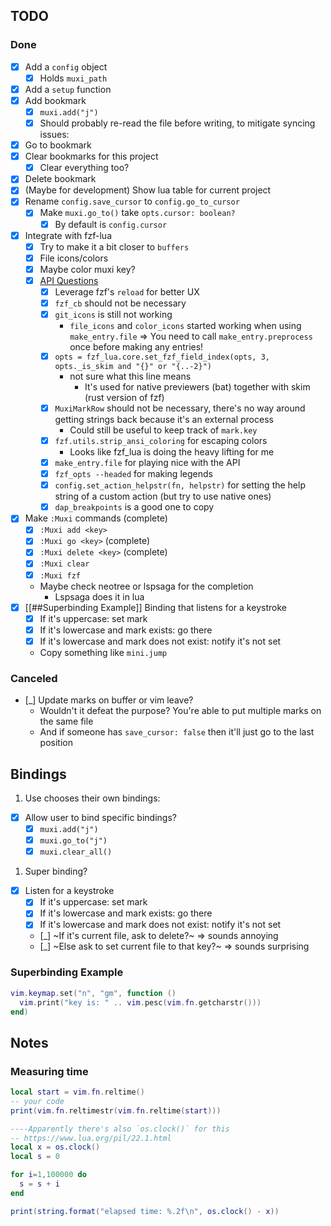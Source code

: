 ## TODO

### Done

- [x] Add a `config` object
  - [x] Holds `muxi_path`
- [x] Add a `setup` function
- [x] Add bookmark
  - [x] `muxi.add("j")`
  - [x] Should probably re-read the file before writing, to mitigate syncing issues:
- [x] Go to bookmark
- [x] Clear bookmarks for this project
  - [x] Clear everything too?
- [x] Delete bookmark
- [x] (Maybe for development) Show lua table for current project
- [x] Rename `config.save_cursor` to `config.go_to_cursor`
  - [x] Make `muxi.go_to()` take `opts.cursor: boolean?`
    - [x] By default is `config.cursor`
- [x] Integrate with fzf-lua
  - [x] Try to make it a bit closer to `buffers`
  - [x] File icons/colors
  - [x] Maybe color muxi key?
  - [x] [API Questions](https://github.com/ibhagwan/fzf-lua/issues/773#issuecomment-1574001862)
    - [x] Leverage fzf's `reload` for better UX
    - [x] `fzf_cb` should not be necessary
    - [x] `git_icons` is still not working
      - `file_icons` and `color_icons` started working when using `make_entry.file`
      => You need to call `make_entry.preprocess` once before making any entries!
    - [x] `opts = fzf_lua.core.set_fzf_field_index(opts, 3, opts._is_skim and "{}" or "{..-2}")`
      - not sure what this line means
        - It's used for native previewers (bat) together with skim (rust version of fzf)
    - [x] `MuxiMarkRow` should not be necessary, there's no way around getting strings back because it's an external process
      - Could still be useful to keep track of `mark.key`
    - [x] `fzf.utils.strip_ansi_coloring` for escaping colors
      - Looks like fzf_lua is doing the heavy lifting for me
    - [x] `make_entry.file` for playing nice with the API
    - [x] `fzf_opts --headed` for making legends
    - [x] `config.set_action_helpstr(fn, helpstr)` for setting the help string of a custom action (but try to use native ones)
    - [x] `dap_breakpoints` is a good one to copy
- [x] Make `:Muxi` commands (complete)
  - [x] `:Muxi add <key>`
  - [x] `:Muxi go <key>` (complete)
  - [x] `:Muxi delete <key>` (complete)
  - [x] `:Muxi clear`
  - [x] `:Muxi fzf`
  - Maybe check neotree or lspsaga for the completion
    - Lspsaga does it in lua
- [x] [[##Superbinding Example]] Binding that listens for a keystroke
  - [x] If it's uppercase: set mark
  - [x] If it's lowercase and mark exists: go there
  - [x] If it's lowercase and mark does not exist: notify it's not set
  - Copy something like `mini.jump`

### Canceled

- [_] Update marks on buffer or vim leave?
  - Wouldn't it defeat the purpose? You're able to put multiple marks on the same file
  - And if someone has `save_cursor: false` then it'll just go to the last position

## Bindings

1. Use chooses their own bindings:

- [x] Allow user to bind specific bindings?
  - [x] `muxi.add("j")`
  - [x] `muxi.go_to("j")`
  - [x] `muxi.clear_all()`

1. Super binding?

- [x] Listen for a keystroke
  - [x] If it's uppercase: set mark
  - [x] If it's lowercase and mark exists: go there
  - [x] If it's lowercase and mark does not exist: notify it's not set
  - [_] ~If it's current file, ask to delete?~ => sounds annoying
  - [_] ~Else ask to set current file to that key?~ => sounds surprising

### Superbinding Example

```lua
vim.keymap.set("n", "gm", function ()
  vim.print("key is: " .. vim.pesc(vim.fn.getcharstr()))
end)
```

## Notes

### Measuring time

```lua
local start = vim.fn.reltime()
-- your code
print(vim.fn.reltimestr(vim.fn.reltime(start)))

----Apparently there's also `os.clock()` for this
-- https://www.lua.org/pil/22.1.html
local x = os.clock()
local s = 0

for i=1,100000 do
  s = s + i
end

print(string.format("elapsed time: %.2f\n", os.clock() - x))
```
